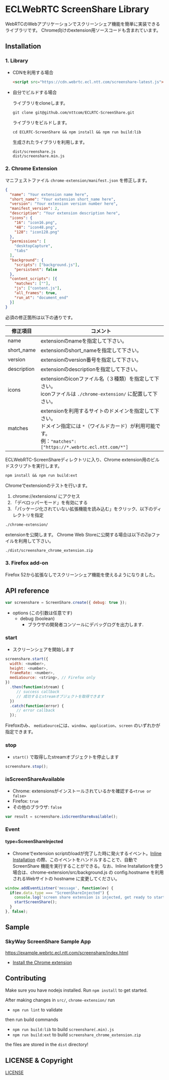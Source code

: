 # ECLWebRTC ScreenShare Library

WebRTCのWebアプリケーションでスクリーンシェア機能を簡単に実装できるライブラリです。
Chrome向けのextension用ソースコードも含まれています。

## Installation

### 1. Library

* CDNを利用する場合

	```html
	<script src="https://cdn.webrtc.ecl.ntt.com/screenshare-latest.js"></script>
	```

* 自分でビルドする場合

	ライブラリをcloneします。
	```
	git clone git@github.com/nttcom/ECLRTC-ScreenShare.git
	```

	ライブラリをビルドします。
	```
	cd ECLRTC-ScreenShare && npm install && npm run build:lib
	```

	生成されたライブラリを利用します。
	```
	dist/screenshare.js
	dist/screenshare.min.js
	```

### 2. Chrome Extension

マニフェストファイル `chrome-extension/manifest.json` を修正します。
```json
{
  "name": "Your extension name here",
  "short_name": "Your extension short_name here",
  "version": "Your extension version number here",
  "manifest_version": 2,
  "description": "Your extension description here",
  "icons": {
    "16": "icon16.png",
    "48": "icon48.png",
    "128": "icon128.png"
  },
  "permissions": [
    "desktopCapture",
    "tabs"
  ],
  "background": {
    "scripts": ["background.js"],
    "persistent": false
  },
  "content_scripts": [{
    "matches": [""],
    "js": ["content.js"],
    "all_frames": true,
    "run_at": "document_end"
  }]
}
```
必須の修正箇所は以下の通りです。

|修正項目|コメント|
|---|---|
|name|extensionのnameを指定して下さい。|
|short_name|extensionのshort_nameを指定して下さい。|
|version|extensionのversion番号を指定して下さい。|
|description|extensionのdescriptionを指定して下さい。|
|icons|extensionのiconファイル名（３種類）を指定して下さい。<BR>iconファイルは `./chrome-extension/` に配置して下さい。<BR>|
|matches|extensionを利用するサイトのドメインを指定して下さい。<BR>ドメイン指定には `*`（ワイルドカード）が利用可能です。<BR>例：`"matches": ["https://*.webrtc.ecl.ntt.com/*"]`|


ECLWebRTC-ScreenShareディレクトリに入り、Chrome extension用のビルドスクリプトを実行します。
```
npm install && npm run build:ext
```


Chromeでextensionのテストを行います。

1. chrome://extensions/ にアクセス
2. 「デベロッパーモード」を有効にする
3. 「パッケージ化されていない拡張機能を読み込む」をクリック、以下のディレクトリを指定
```
./chrome-extension/
```


extensionを公開します。
Chrome Web Storeに公開する場合は以下のZipファイルを利用して下さい。
```
./dist/screenshare_chrome_extension.zip
```

### 3. Firefox add-on

Firefox 52から拡張なしでスクリーンシェア機能を使えるようになりました。

## API reference

```javascript
var screenshare = ScreenShare.create({ debug: true });
```

- options (この引数は任意です)
  - debug (boolean)
    - ブラウザの開発者コンソールにデバッグログを出力します.

### start

- スクリーンシェアを開始します

```javascript
screenshare.start({
  width: <number>,
  height: <number>,
  frameRate: <number>,
  mediaSource: <string>, // Firefox only
})
  .then(function(stream) {
     // success callback
     // 成功するとstreamオブジェクトを取得できます
  })
  .catch(function(error) {
     // error callback
  });
```

Firefoxのみ、 `mediaSource`には、`window`、`application`、`screen` のいずれかが指定できます。

### stop

- `start()` で取得したstreamオブジェクトを停止します

```javascript
screenshare.stop();
```

### isScreenShareAvailable

- Chrome: extensionsがインストールされているかを確認する`<true or false>`
- Firefox: `true`
- その他のブラウザ: `false`

```javascript
var result = screenshare.isScreenShareAvailable();
```

### Event

#### type=ScreenShareInjected

- Chromeでextension scriptのloadが完了した時に発火するイベント。[Inline Installation](https://developer.chrome.com/webstore/inline_installation) の際、このイベントをハンドルすることで、自動でScreenShare 機能を実行することができる。なお、Inline Installationを使う場合は、chrome-extension/src/background.js の config.hostname を利用されるWebサイトの hostname に変更してください。

```javascript
window.addEventListner('message', function(ev) {
  if(ev.data.type === "ScreenShareInjected") {
    console.log('screen share extension is injected, get ready to start');
    startScreenShare();
  }
}, false);
```

## Sample

### SkyWay ScreenShare Sample App

https://example.webrtc.ecl.ntt.com/screenshare/index.html

  - [Install the Chrome extension](https://chrome.google.com/webstore/detail/ecl-webrtc-screenshare-sa/cneamhdlolejolecponnegbhmmpiochd)

## Contributing

Make sure you have nodejs installed. Run `npm install` to get started.

After making changes in `src/`, `chrome-extension/` run

- `npm run lint` to validate

then run build commands

- `npm run build:lib` to build `screenshare(.min).js`
- `npm run build:ext` to build `screenshare_chrome_extension.zip`

the files are stored in the `dist` directory!

## LICENSE & Copyright

[LICENSE](./LICENSE)
